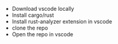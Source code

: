 - Download vscode locally
- Install cargo/rust
- Install rust-analyzer extension in vscode
- clone the repo
- Open the repo in vscode
